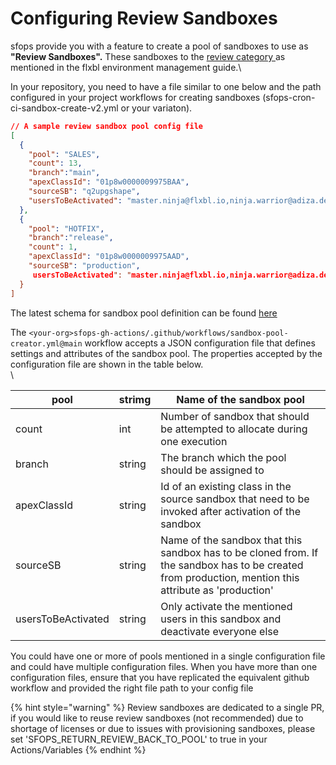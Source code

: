 # Configuring Review Sandboxes

sfops provide you with a feature to create a pool of sandboxes to use as **"Review Sandboxes".**   These sandboxes to the [review category ](https://docs.dxatscale.io/techniques/environment-management) as mentioned in the flxbl environment management guide.\


In your repository, you need to have a file similar to one below  and the path configured in your project workflows for creating sandboxes (sfops-cron-ci-sandbox-create-v2.yml or your variaton).&#x20;

```json
// A sample review sandbox pool config file
[
  {
    "pool": "SALES",
    "count": 13,
    "branch":"main",
    "apexClassId": "01p8w0000009975BAA",
    "sourceSB": "q2upgshape",
    "usersToBeActivated": "master.ninja@flxbl.io,ninja.warrior@adiza.dev"
  },
  {
    "pool": "HOTFIX",
    "branch":"release",
    "count": 1,
    "apexClassId": "01p8w0000009975AAD",
    "sourceSB": "production",
     usersToBeActivated": "master.ninja@flxbl.io,ninja.warrior@adiza.dev"
  }
]
```



The latest schema for sandbox pool definition can be found [here](https://github.com/flxbl-io/json-schemas/blob/main/sandbox-pool-definition.schema.json)

The  `<your-org>sfops-gh-actions/.github/workflows/sandbox-pool-creator.yml@main` workflow accepts a JSON configuration file that defines settings and attributes of the sandbox  pool. The properties accepted by the configuration file are shown in the table below.\
\


| pool               | strimg | Name of the sandbox pool                                                                                                                                |
| ------------------ | ------ | ------------------------------------------------------------------------------------------------------------------------------------------------------- |
| count              | int    | Number of sandbox that should be attempted to allocate during one execution                                                                             |
| branch             | string | The branch which the pool should be assigned to                                                                                                         |
| apexClassId        | string | Id of an existing class in the source sandbox that need to be invoked after activation of the sandbox                                                   |
| sourceSB           | string | Name of the sandbox that this sandbox has to be cloned from.   If the sandbox has to be created from production, mention this attribute as 'production' |
| usersToBeActivated | string | Only activate the mentioned users in this sandbox and deactivate everyone else                                                                          |

You could have one or more of  pools mentioned in a single configuration file and could have multiple configuration files.  When you have more than one configuration files, ensure that you have replicated the equivalent github workflow and provided the right file path to your config file



{% hint style="warning" %}
Review sandboxes are dedicated to a single PR, if you would like to reuse  review sandboxes (not recommended) due to shortage of licenses or due to issues with provisioning sandboxes, please set 'SFOPS\_RETURN\_REVIEW\_BACK\_TO\_POOL' to true in your Actions/Variables
{% endhint %}
